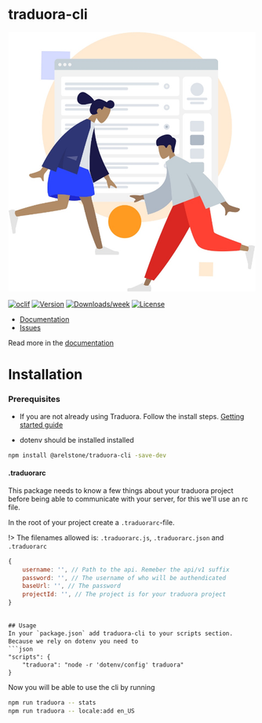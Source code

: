 traduora-cli
============

![](https://raw.githubusercontent.com/arelstone/traduora-cli/master/docs/_media/image.jpg)

[![oclif](https://img.shields.io/badge/cli-oclif-brightgreen.svg)](https://oclif.io)
[![Version](https://img.shields.io/npm/v/traduora-cli.svg)](https://npmjs.org/package/@arelstone/traduora-cli)
[![Downloads/week](https://img.shields.io/npm/dw/traduora-cli.svg)](https://npmjs.org/package/@arelstone/traduora-cli)
[![License](https://img.shields.io/npm/l/traduora-cli.svg)](https://github.com//traduora-cli/blob/master/package.json)

-  [Documentation](https://arelstone.github.io/traduora-cli/)
- [Issues](https://arelstone.github.io/traduora-cli//issues)

Read more in the [documentation](https://arelstone.github.io/traduora-cli/)


# Installation

### Prerequisites
- If you are not already using Traduora.  Follow the install steps. [Getting started guide](https://docs.traduora.com/docs/getting-started)

- dotenv should be installed installed


```bash
npm install @arelstone/traduora-cli -save-dev
```

#### .traduorarc
This package needs to know a few things about your traduora project before being able to communicate with your server, for this we'll use an rc file.

In the root of your project create a `.traduorarc`-file.

!> The filenames allowed is: `.traduorarc.js`, `.traduorarc.json` and `.traduorarc`

```js
{
    username: '', // Path to the api. Remeber the api/v1 suffix
    password: '', // The username of who will be authendicated
    baseUrl: '', // The password
    projectId: '', // The project is for your traduora project
}
```

```

## Usage
In your `package.json` add traduora-cli to your scripts section. Because we rely on dotenv you need to 
```json
"scripts": {
    "traduora": "node -r 'dotenv/config' traduora"
}
```

Now you will be able to use the cli by running
```bash
npm run traduora -- stats
npm run traduora -- locale:add en_US
```
